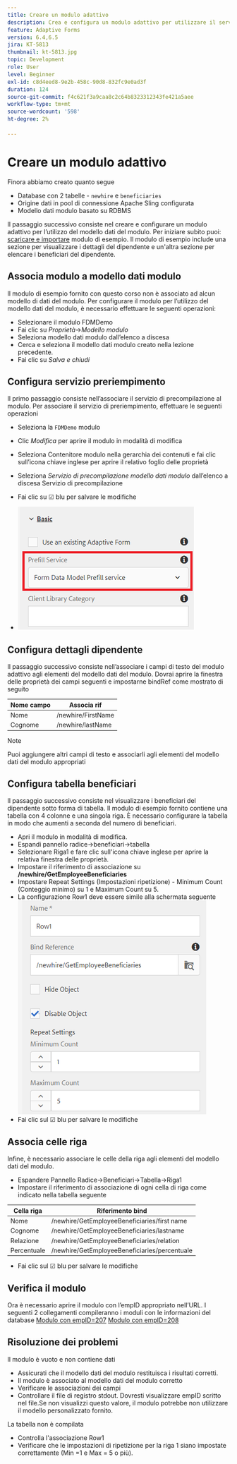 ```yaml
---
title: Creare un modulo adattivo
description: Crea e configura un modulo adattivo per utilizzare il servizio di precompilazione del modello di dati del modulo
feature: Adaptive Forms
version: 6.4,6.5
jira: KT-5813
thumbnail: kt-5813.jpg
topic: Development
role: User
level: Beginner
exl-id: c8d4eed8-9e2b-458c-90d8-832fc9e0ad3f
duration: 124
source-git-commit: f4c621f3a9caa8c2c64b8323312343fe421a5aee
workflow-type: tm+mt
source-wordcount: '598'
ht-degree: 2%

---
```


# Creare un modulo adattivo

Finora abbiamo creato quanto segue

* Database con 2 tabelle - `newhire` e `beneficiaries`
* Origine dati in pool di connessione Apache Sling configurata
* Modello dati modulo basato su RDBMS

Il passaggio successivo consiste nel creare e configurare un modulo adattivo per l’utilizzo del modello dati del modulo.  Per iniziare subito puoi: [scaricare e importare](assets/fdm-demo-af.zip) modulo di esempio. Il modulo di esempio include una sezione per visualizzare i dettagli del dipendente e un&#39;altra sezione per elencare i beneficiari del dipendente.

## Associa modulo a modello dati modulo

Il modulo di esempio fornito con questo corso non è associato ad alcun modello di dati del modulo. Per configurare il modulo per l’utilizzo del modello dati del modulo, è necessario effettuare le seguenti operazioni:

* Selezionare il modulo FDMDemo
* Fai clic su _Proprietà_->_Modello modulo_
* Seleziona modello dati modulo dall’elenco a discesa
* Cerca e seleziona il modello dati modulo creato nella lezione precedente.
* Fai clic su _Salva e chiudi_

## Configura servizio preriempimento

Il primo passaggio consiste nell’associare il servizio di precompilazione al modulo. Per associare il servizio di preriempimento, effettuare le seguenti operazioni

* Seleziona la `FDMDemo` modulo
* Clic _Modifica_ per aprire il modulo in modalità di modifica
* Seleziona Contenitore modulo nella gerarchia dei contenuti e fai clic sull’icona chiave inglese per aprire il relativo foglio delle proprietà
* Seleziona _Servizio di precompilazione modello dati modulo_ dall’elenco a discesa Servizio di precompilazione
* Fai clic su ☑ blu per salvare le modifiche

* ![preriempimento-servizio](assets/fdm-prefill.png)

## Configura dettagli dipendente

Il passaggio successivo consiste nell’associare i campi di testo del modulo adattivo agli elementi del modello dati del modulo. Dovrai aprire la finestra delle proprietà dei campi seguenti e impostarne bindRef come mostrato di seguito


| Nome campo | Associa rif |
|------------|--------------------|
| Nome | /newhire/FirstName |
| Cognome | /newhire/lastName |

>[!NOTE]
>
>Puoi aggiungere altri campi di testo e associarli agli elementi del modello dati del modulo appropriati

## Configura tabella beneficiari

Il passaggio successivo consiste nel visualizzare i beneficiari del dipendente sotto forma di tabella. Il modulo di esempio fornito contiene una tabella con 4 colonne e una singola riga. È necessario configurare la tabella in modo che aumenti a seconda del numero di beneficiari.

* Apri il modulo in modalità di modifica.
* Espandi pannello radice->beneficiari->tabella
* Selezionare Riga1 e fare clic sull&#39;icona chiave inglese per aprire la relativa finestra delle proprietà.
* Impostare il riferimento di associazione su **/newhire/GetEmployeeBeneficiaries**
* Impostare Repeat Settings (Impostazioni ripetizione) - Minimum Count (Conteggio minimo) su 1 e Maximum Count su 5.
* La configurazione Row1 deve essere simile alla schermata seguente
  ![row-configure](assets/configure-row.PNG)
* Fai clic sul ☑ blu per salvare le modifiche

## Associa celle riga

Infine, è necessario associare le celle della riga agli elementi del modello dati del modulo.

* Espandere Pannello Radice->Beneficiari->Tabella->Riga1
* Impostare il riferimento di associazione di ogni cella di riga come indicato nella tabella seguente

| Cella riga | Riferimento bind |
|------------|----------------------------------------------|
| Nome | /newhire/GetEmployeeBeneficiaries/first name |
| Cognome | /newhire/GetEmployeeBeneficiaries/lastname |
| Relazione | /newhire/GetEmployeeBeneficiaries/relation |
| Percentuale | /newhire/GetEmployeeBeneficiaries/percentuale |

* Fai clic sul ☑ blu per salvare le modifiche

## Verifica il modulo

Ora è necessario aprire il modulo con l’empID appropriato nell’URL. I seguenti 2 collegamenti compileranno i moduli con le informazioni del database
[Modulo con empID=207](http://localhost:4502/content/dam/formsanddocuments/fdmdemo/jcr:content?wcmmode=disabled&amp;empID=207)
[Modulo con empID=208](http://localhost:4502/content/dam/formsanddocuments/fdmdemo/jcr:content?wcmmode=disabled&amp;empID=208)

## Risoluzione dei problemi

Il modulo è vuoto e non contiene dati

* Assicurati che il modello dati del modulo restituisca i risultati corretti.
* Il modulo è associato al modello dati del modulo corretto
* Verificare le associazioni dei campi
* Controllare il file di registro stdout. Dovresti visualizzare empID scritto nel file.Se non visualizzi questo valore, il modulo potrebbe non utilizzare il modello personalizzato fornito.

La tabella non è compilata

* Controlla l&#39;associazione Row1
* Verificare che le impostazioni di ripetizione per la riga 1 siano impostate correttamente (Min =1 e Max = 5 o più).
